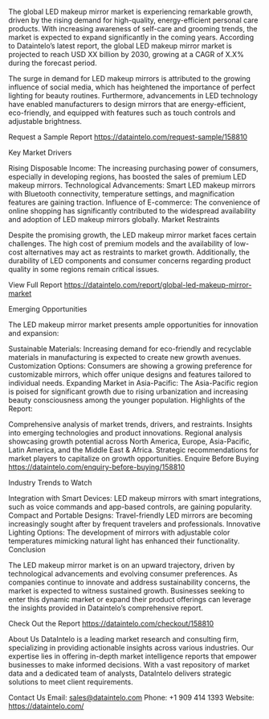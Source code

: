The global LED makeup mirror market is experiencing remarkable growth, driven by the rising demand for high-quality, energy-efficient personal care products. With increasing awareness of self-care and grooming trends, the market is expected to expand significantly in the coming years. According to Dataintelo’s latest report, the global LED makeup mirror market is projected to reach USD XX billion by 2030, growing at a CAGR of X.X% during the forecast period.

The surge in demand for LED makeup mirrors is attributed to the growing influence of social media, which has heightened the importance of perfect lighting for beauty routines. Furthermore, advancements in LED technology have enabled manufacturers to design mirrors that are energy-efficient, eco-friendly, and equipped with features such as touch controls and adjustable brightness.

Request a Sample Report https://dataintelo.com/request-sample/158810

Key Market Drivers

Rising Disposable Income: The increasing purchasing power of consumers, especially in developing regions, has boosted the sales of premium LED makeup mirrors.
Technological Advancements: Smart LED makeup mirrors with Bluetooth connectivity, temperature settings, and magnification features are gaining traction.
Influence of E-commerce: The convenience of online shopping has significantly contributed to the widespread availability and adoption of LED makeup mirrors globally.
Market Restraints

Despite the promising growth, the LED makeup mirror market faces certain challenges. The high cost of premium models and the availability of low-cost alternatives may act as restraints to market growth. Additionally, the durability of LED components and consumer concerns regarding product quality in some regions remain critical issues.

View Full Report https://dataintelo.com/report/global-led-makeup-mirror-market

Emerging Opportunities

The LED makeup mirror market presents ample opportunities for innovation and expansion:

Sustainable Materials: Increasing demand for eco-friendly and recyclable materials in manufacturing is expected to create new growth avenues.
Customization Options: Consumers are showing a growing preference for customizable mirrors, which offer unique designs and features tailored to individual needs.
Expanding Market in Asia-Pacific: The Asia-Pacific region is poised for significant growth due to rising urbanization and increasing beauty consciousness among the younger population.
Highlights of the Report:

Comprehensive analysis of market trends, drivers, and restraints.
Insights into emerging technologies and product innovations.
Regional analysis showcasing growth potential across North America, Europe, Asia-Pacific, Latin America, and the Middle East & Africa.
Strategic recommendations for market players to capitalize on growth opportunities.
Enquire Before Buying https://dataintelo.com/enquiry-before-buying/158810

Industry Trends to Watch

Integration with Smart Devices: LED makeup mirrors with smart integrations, such as voice commands and app-based controls, are gaining popularity.
Compact and Portable Designs: Travel-friendly LED mirrors are becoming increasingly sought after by frequent travelers and professionals.
Innovative Lighting Options: The development of mirrors with adjustable color temperatures mimicking natural light has enhanced their functionality.
Conclusion

The LED makeup mirror market is on an upward trajectory, driven by technological advancements and evolving consumer preferences. As companies continue to innovate and address sustainability concerns, the market is expected to witness sustained growth. Businesses seeking to enter this dynamic market or expand their product offerings can leverage the insights provided in Dataintelo’s comprehensive report.

Check Out the Report https://dataintelo.com/checkout/158810

About Us
DataIntelo is a leading market research and consulting firm, specializing in providing actionable insights across various industries. Our expertise lies in offering in-depth market intelligence reports that empower businesses to make informed decisions. With a vast repository of market data and a dedicated team of analysts, DataIntelo delivers strategic solutions to meet client requirements.

Contact Us
Email: sales@dataintelo.com
Phone: +1 909 414 1393
Website: https://dataintelo.com/
